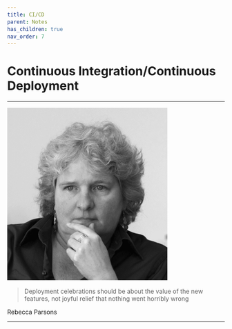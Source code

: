 ```yaml
---
title: CI/CD
parent: Notes
has_children: true
nav_order: 7
---
```


# Continuous Integration/Continuous Deployment

<hr class="splash">

![Rebecca Parsons](../../images/rebecca_parsons.png)

<blockquote class="pretty"><span>
Deployment celebrations should be about the value of the new features, not joyful relief that nothing went horribly wrong
</span></blockquote>
<p class="attribution">Rebecca Parsons</p>

<hr class="splash">
